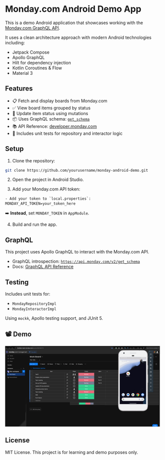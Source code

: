 # Monday.com Android Demo App

This is a demo Android application that showcases working with the [Monday.com GraphQL API](https://developer.monday.com/api-reference/docs/introduction-to-graphql).

It uses a clean architecture approach with modern Android technologies including:

- Jetpack Compose
- Apollo GraphQL
- Hilt for dependency injection
- Kotlin Coroutines & Flow
- Material 3

## Features

- 📋 Fetch and display boards from Monday.com
- ✅ View board items grouped by status
- 🔄 Update item status using mutations
- 📦 Uses GraphQL schema: [`get_schema`](https://api.monday.com/v2/get_schema)
- 📚 API Reference: [developer.monday.com](https://developer.monday.com/api-reference/docs/introduction-to-graphql)
- 🧪 Includes unit tests for repository and interactor logic

## Setup

1. Clone the repository:

```bash
git clone https://github.com/yourusername/monday-android-demo.git
```

2. Open the project in Android Studio.

3. Add your Monday.com API token:

~~~
- Add your token to `local.properties`:
MONDAY_API_TOKEN=your_token_here
~~~

➡️ **Instead**, set `MONDAY_TOKEN` in `AppModule`.

4. Build and run the app.

## GraphQL

This project uses Apollo GraphQL to interact with the Monday.com API.

- GraphQL introspection: [`https://api.monday.com/v2/get_schema`](https://api.monday.com/v2/get_schema)
- Docs: [GraphQL API Reference](https://developer.monday.com/api-reference/docs/introduction-to-graphql)

## Testing

Includes unit tests for:

- `MondayRepositoryImpl`
- `MondayInteractorImpl`

Using `mockk`, Apollo testing support, and JUnit 5.

## 📽 Demo

![Demo](demo.gif)

## License

MIT License. This project is for learning and demo purposes only.
